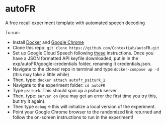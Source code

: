 # autoFR
A free recall experiment template with automated speech decoding

To run:
+ Install [Docker](https://www.docker.com/) and [Google Chrome](https://www.google.com/chrome/browser/desktop/index.html)
+ Clone this repo: `git clone https://github.com/ContextLab/autoFR.git`
+ Set up Google Cloud Speech following [these](http://cdl-quail.readthedocs.io/en/latest/tutorial/speech_decoding.html#setting-up-the-google-speech-api) instructions. Once you have a JSON formatted API keyfile downloaded, put in in the exp/autoFR/google-credentials folder, renaming it credentials.json.
+ Navigate to the cloned repo in terminal and type `docker-compose up -d` (this may take a little while)
+ Then, type: `docker attach autofr_psiturk_1`
+ Navigate to the experiment folder: `cd autoFR`
+ Type `psiturk`.  This should spin up a psiturk server
+ Then, type: `server on` (you may get an error the first time you try this, but try it again).
+ Then type `debug` <-this will initialize a local version of the experiment.
+ Point your Google Chrome browser to the randomized link returned and follow the on-screen instructions to run in the experiment!

